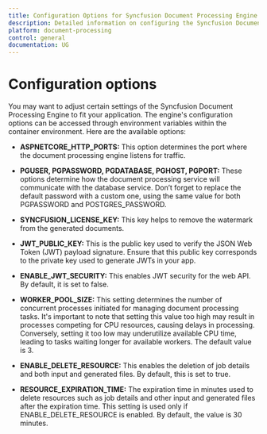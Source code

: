 ```yaml
---
title: Configuration Options for Syncfusion Document Processing Engine
description: Detailed information on configuring the Syncfusion Document Processing Engine using environment variables for optimal integration and performance.
platform: document-processing
control: general
documentation: UG
---
```

# Configuration options

You may want to adjust certain settings of the Syncfusion Document Processing Engine to fit your application. The engine's configuration options can be accessed through environment variables within the container environment. Here are the available options:

- **ASPNETCORE_HTTP_PORTS:** This option determines the port where the document processing engine listens for traffic.

- **PGUSER, PGPASSWORD, PGDATABASE, PGHOST, PGPORT:** These options determine how the document processing service will communicate with the database service. Don’t forget to replace the default password with a custom one, using the same value for both PGPASSWORD and POSTGRES_PASSWORD.

- **SYNCFUSION_LICENSE_KEY:** This key helps to remove the watermark from the generated documents.

- **JWT_PUBLIC_KEY:** This is the public key used to verify the JSON Web Token (JWT) payload signature. Ensure that this public key corresponds to the private key used to generate JWTs in your app.

- **ENABLE_JWT_SECURITY:** This enables JWT security for the web API. By default, it is set to false.

- **WORKER_POOL_SIZE:** This setting determines the number of concurrent processes initiated for managing document processing tasks. It's important to note that setting this value too high may result in processes competing for CPU resources, causing delays in processing. Conversely, setting it too low may underutilize available CPU time, leading to tasks waiting longer for available workers. The default value is 3.

- **ENABLE_DELETE_RESOURCE:** This enables the deletion of job details and both input and generated files. By default, this is set to true.

- **RESOURCE_EXPIRATION_TIME:** The expiration time in minutes used to delete resources such as job details and other input and generated files after the expiration time. This setting is used only if ENABLE_DELETE_RESOURCE is enabled. By default, the value is 30 minutes.